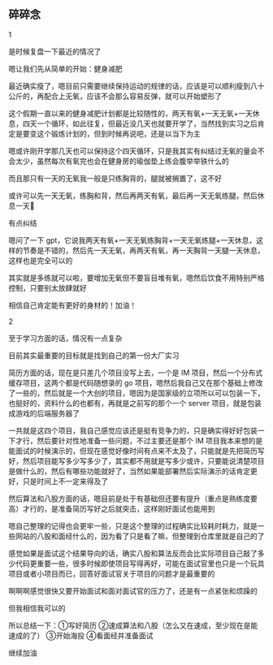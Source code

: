 ## 碎碎念
1

是时候复盘一下最近的情况了

嗯让我们先从简单的开始：健身减肥

最近确实瘦了，嗯目前只需要继续保持运动的规律的话，应该是可以顺利瘦到八十公斤的，再配合上无氧，应该不会那么容易反弹，就可以开始塑形了

这个假期一直以来的健身减肥计划都是比较随性的，两天有氧+一天无氧+一天休息，四天一个循环，如此往复，但最近没几天也就要开学了，当然找到实习之后肯定是要变这个锻炼计划的，但到时候再说吧，还是以当下为主

嗯或许刚开学那几天也可以保持这个四天循环，只是我其实有纠结过无氧的量会不会太少，虽然每次有氧完也会在健身房的瑜伽垫上练会腹举举铁什么的

而且那只有一天的无氧我一般是只练胸背的，腿就被搁置了，这不好

或许可以先一天无氧，练胸和背，然后再两天有氧，最后再一天无氧练腿，然后休息一天🤔

有点纠结

嗯问了一下 gpt，它说我两天有氧+一天无氧练胸背+一天无氧练腿+一天休息，这样的节奏是不错的，然后先一天无氧，再两天有氧，再一天胸背一天腿一天休息，这样也是完全可以的

其实就是多练就可以啦，要增加无氧但不要盲目堆有氧，嗯然后饮食不用特别严格控制，只要别太放肆就好

相信自己肯定能有更好的身材的！加油！

2

至于学习方面的话，情况有一点复杂

目前其实最重要的目标就是找到自己的第一份大厂实习

简历方面的话，现在是只差几个项目没写上去，一个是 IM 项目，然后一个分布式缓存项目，这两个都是代码随想录的 go 项目，嗯然后我自己又在那个基础上修改了一些的，然后就是一个大创的项目，嗯因为是国家级的立项所以可以包装一下，也挺好的，资料什么的也都有，再就是之前写的那个一个 server 项目，就是包装成游戏的后端服务器了

一共就是这四个项目，我自己感觉应该还是挺有竞争力的，只是确实得好好包装一下才行，然后要针对性地准备一些问题，不过主要还是那个 IM 项目我本来想的是能面试的时候演示的，但现在感觉好像时间有点来不太及了，只能就是先把简历写好，然后项目能写多少写多少了，其实都不用就是写多少或许，只要能说清楚项目是做什么的，然后有哪些功能就好了，当然如果能部署然后实际演示的话肯定更好，只是时间上不一定来得及了

然后算法和八股方面的话，嗯目前是处于有基础但还要有提升（重点是熟练度要高）才行的，是准备简历写好之后就突击，这样刚好面试也能用到

嗯自己整理的记得也会更牢一些，只是这个整理的过程确实比较耗时耗力，就是一些网站的八股和面经什么的，因为看了只是看了嘛，但整理到仓库里就是自己的了

感觉如果是面试这个结果导向的话，确实八股和算法反而会比实际项目自己敲了多少代码更重要一些，很多时候即使项目写得再好，可能在面试官里也只是一个玩具项目或者小项目而已，回答好面试官关于项目的问题才是最重要的

啊啊啊感觉很快又要开始面试和面对面试官的压力了，还是有一点紧张和烦躁的

但我相信我可以的

所以总结一下：①写好简历 ②速成算法和八股（怎么又在速成，至少现在是能速成的了） ③开始海投 ④看面经并准备面试

继续加油